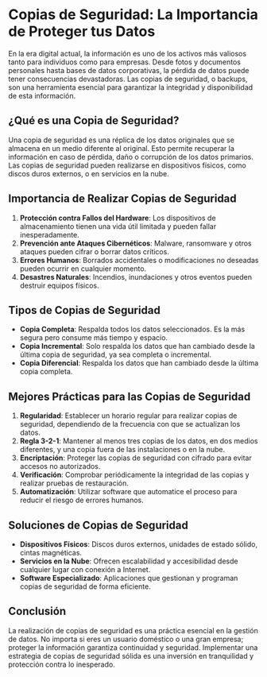 # Copias de Seguridad: La Importancia de Proteger tus Datos

En la era digital actual, la información es uno de los activos más valiosos tanto para individuos como para empresas. Desde fotos y documentos personales hasta bases de datos corporativas, la pérdida de datos puede tener consecuencias devastadoras. Las copias de seguridad, o backups, son una herramienta esencial para garantizar la integridad y disponibilidad de esta información.

## ¿Qué es una Copia de Seguridad?

Una copia de seguridad es una réplica de los datos originales que se almacena en un medio diferente al original. Esto permite recuperar la información en caso de pérdida, daño o corrupción de los datos primarios. Las copias de seguridad pueden realizarse en dispositivos físicos, como discos duros externos, o en servicios en la nube.

## Importancia de Realizar Copias de Seguridad

1. **Protección contra Fallos del Hardware**: Los dispositivos de almacenamiento tienen una vida útil limitada y pueden fallar inesperadamente.
2. **Prevención ante Ataques Cibernéticos**: Malware, ransomware y otros ataques pueden cifrar o borrar datos críticos.
3. **Errores Humanos**: Borrados accidentales o modificaciones no deseadas pueden ocurrir en cualquier momento.
4. **Desastres Naturales**: Incendios, inundaciones y otros eventos pueden destruir equipos físicos.

## Tipos de Copias de Seguridad

- **Copia Completa**: Respalda todos los datos seleccionados. Es la más segura pero consume más tiempo y espacio.
- **Copia Incremental**: Solo respalda los datos que han cambiado desde la última copia de seguridad, ya sea completa o incremental.
- **Copia Diferencial**: Respalda los datos que han cambiado desde la última copia completa.

## Mejores Prácticas para las Copias de Seguridad

1. **Regularidad**: Establecer un horario regular para realizar copias de seguridad, dependiendo de la frecuencia con que se actualizan los datos.
2. **Regla 3-2-1**: Mantener al menos tres copias de los datos, en dos medios diferentes, y una copia fuera de las instalaciones o en la nube.
3. **Encriptación**: Proteger las copias de seguridad con cifrado para evitar accesos no autorizados.
4. **Verificación**: Comprobar periódicamente la integridad de las copias y realizar pruebas de restauración.
5. **Automatización**: Utilizar software que automatice el proceso para reducir el riesgo de errores humanos.

## Soluciones de Copias de Seguridad

- **Dispositivos Físicos**: Discos duros externos, unidades de estado sólido, cintas magnéticas.
- **Servicios en la Nube**: Ofrecen escalabilidad y accesibilidad desde cualquier lugar con conexión a Internet.
- **Software Especializado**: Aplicaciones que gestionan y programan copias de seguridad de forma eficiente.

## Conclusión

La realización de copias de seguridad es una práctica esencial en la gestión de datos. No importa si eres un usuario doméstico o una gran empresa; proteger la información garantiza continuidad y seguridad. Implementar una estrategia de copias de seguridad sólida es una inversión en tranquilidad y protección contra lo inesperado.